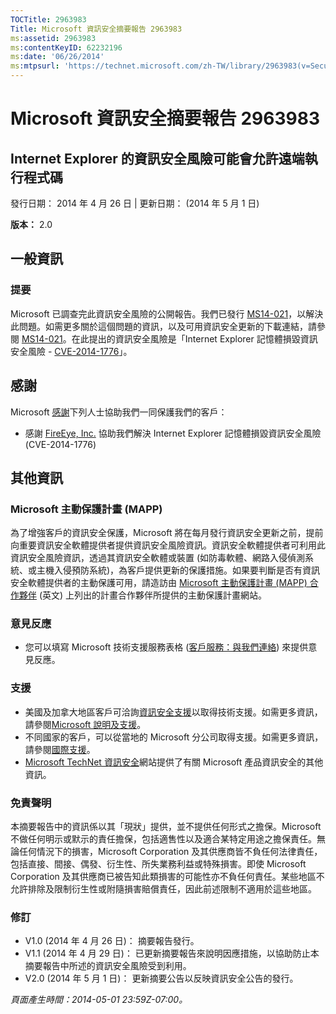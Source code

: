 ```yaml
---
TOCTitle: 2963983
Title: Microsoft 資訊安全摘要報告 2963983
ms:assetid: 2963983
ms:contentKeyID: 62232196
ms:date: '06/26/2014'
ms:mtpsurl: 'https://technet.microsoft.com/zh-TW/library/2963983(v=Security.10)'
---
```


Microsoft 資訊安全摘要報告 2963983
==================================

Internet Explorer 的資訊安全風險可能會允許遠端執行程式碼
--------------------------------------------------------

發行日期： 2014 年 4 月 26 日 | 更新日期： (2014 年 5 月 1 日)

**版本：** 2.0

一般資訊
--------

### 提要

Microsoft 已調查完此資訊安全風險的公開報告。我們已發行 [MS14-021](http://go.microsoft.com/fwlink/?linkid=397669)，以解決此問題。如需更多關於這個問題的資訊，以及可用資訊安全更新的下載連結，請參閱 [MS14-021](http://go.microsoft.com/fwlink/?linkid=397669)。在此提出的資訊安全風險是「Internet Explorer 記憶體損毀資訊安全風險 - [CVE-2014-1776](http://www.cve.mitre.org/cgi-bin/cvename.cgi?name=cve-2014-1776)」。

感謝
----

<span id="sectionToggle0"></span>
Microsoft [感謝](http://go.microsoft.com/fwlink/?linkid=21127)下列人士協助我們一同保護我們的客戶：

-   感謝 [FireEye, Inc.](http://www2.fireeye.com/) 協助我們解決 Internet Explorer 記憶體損毀資訊安全風險 (CVE-2014-1776)

其他資訊
--------

<span id="sectionToggle1"></span>
### Microsoft 主動保護計畫 (MAPP)

為了增強客戶的資訊安全保護，Microsoft 將在每月發行資訊安全更新之前，提前向重要資訊安全軟體提供者提供資訊安全風險資訊。資訊安全軟體提供者可利用此資訊安全風險資訊，透過其資訊安全軟體或裝置 (如防毒軟體、網路入侵偵測系統、或主機入侵預防系統)，為客戶提供更新的保護措施。如果要判斷是否有資訊安全軟體提供者的主動保護可用，請造訪由 [Microsoft 主動保護計畫 (MAPP) 合作夥伴](http://go.microsoft.com/fwlink/?linkid=215201) (英文) 上列出的計畫合作夥伴所提供的主動保護計畫網站。

### 意見反應

-   您可以填寫 Microsoft 技術支援服務表格 ([客戶服務：與我們連絡](http://support.microsoft.com/kb/?scid=sw;en;1257&showpage=1&ws=technet&sd=tech)) 來提供意見反應。

### 支援

-   美國及加拿大地區客戶可洽詢[資訊安全支援](http://go.microsoft.com/fwlink/?linkid=21131)以取得技術支援。如需更多資訊，請參閱[Microsoft 說明及支援](http://support.microsoft.com/)。
-   不同國家的客戶，可以從當地的 Microsoft 分公司取得支援。如需更多資訊，請參閱[國際支援](http://go.microsoft.com/fwlink/?linkid=21155)。
-   [Microsoft TechNet 資訊安全](http://go.microsoft.com/fwlink/?linkid=21132)網站提供了有關 Microsoft 產品資訊安全的其他資訊。

### 免責聲明

本摘要報告中的資訊係以其「現狀」提供，並不提供任何形式之擔保。Microsoft 不做任何明示或默示的責任擔保，包括適售性以及適合某特定用途之擔保責任。無論任何情況下的損害，Microsoft Corporation 及其供應商皆不負任何法律責任，包括直接、間接、偶發、衍生性、所失業務利益或特殊損害。即使 Microsoft Corporation 及其供應商已被告知此類損害的可能性亦不負任何責任。某些地區不允許排除及限制衍生性或附隨損害賠償責任，因此前述限制不適用於這些地區。

### 修訂

-   V1.0 (2014 年 4 月 26 日)： 摘要報告發行。
-   V1.1 (2014 年 4 月 29 日)： 已更新摘要報告來說明因應措施，以協助防止本摘要報告中所述的資訊安全風險受到利用。
-   V2.0 (2014 年 5 月 1 日)： 更新摘要公告以反映資訊安全公告的發行。

*頁面產生時間：2014-05-01 23:59Z-07:00。*
